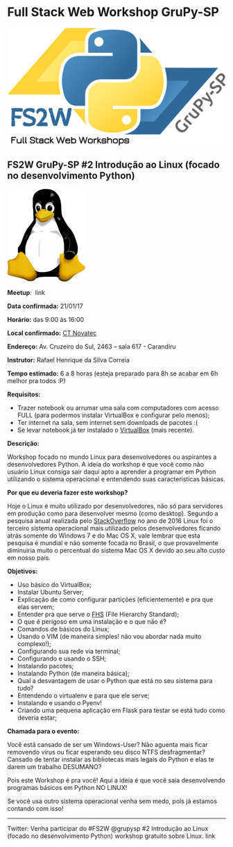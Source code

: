 # Full Stack Web Workshop GruPy-SP

![fs2w](img/fs2w.png)

## FS2W GruPy-SP #2 Introdução ao Linux (focado no desenvolvimento Python)

![html_css](img/linux.jpg)

**Meetup**: <img src="https://a248.e.akamai.net/secure.meetupstatic.com/photos/event/8/f/1/d/highres_454596637.jpeg" alt="" height="30px"> link

**Data confirmada:** 21/01/17

**Horário:** das 9:00 às 16:00

**Local confirmado:** [CT Novatec](http://ctnovatec.com.br/)

**Endereço:** Av. Cruzeiro do Sul, 2463 – sala 617 - Carandiru

**Instrutor:** Rafael Henrique da Silva Correia

**Tempo estimado:** 6 a 8 horas (esteja preparado para 8h se acabar em 6h melhor pra todos :P)

**Requisitos:**

- Trazer notebook ou arrumar uma sala com computadores com acesso FULL (para podermos instalar VirtualBox e configurar pelo menos);
- Ter internet na sala, sem internet sem downloads de pacotes :(
- Se levar notebook já ter instalado o [VirtualBox](https://www.virtualbox.org/wiki/Downloads) (mais recente).

**Descrição:**

Workshop focado no mundo Linux para desenvolvedores ou aspirantes a desenvolvedores Python. A ideia do workshop é que você como não usuário Linux consiga sair daqui apto a aprender a programar em Python utilizando o sistema operacional e entendendo suas características básicas.

**Por que eu deveria fazer este workshop?**

Hoje o Linux é muito utilizado por desenvolvedores, não só para servidores em produção como para desenvolver mesmo (como desktop). Segundo a pesquisa anual realizada pelo [StackOverflow](http://stackoverflow.com/research/developer-survey-2016#technology-desktop-operating-system) no ano de 2016 Linux foi o terceiro sistema operacional mais utilizado pelos desenvolvedores ficando atrás somente do Windows 7 e do Mac OS X, vale lembrar que esta pesquisa é mundial e não somente focada no Brasil, o que provavelmente diminuiria muito o percentual do sistema Mac OS X devido ao seu alto custo em nosso país.

**Objetivos:**

- Uso básico do VirtualBox;
- Instalar Ubuntu Server;
- Explicação de como configurar partições (eficientemente) e pra que elas servem;
- Entender pra que serve o [FHS](http://www.pathname.com/fhs/) (File Hierarchy Standard);
- O que é perigoso em uma instalação e o que não é?
- Comandos de básicos do Linux;
- Usando o VIM (de maneira simples! não vou abordar nada muito complexo!);
- Configurando sua rede via terminal;
- Configurando e usando o SSH;
- Instalando pacotes;
- Instalando Python (de maneira básica);
- Qual a desvantagem de usar o Python que está no seu sistema para tudo?
- Entendendo o virtualenv e para que ele serve;
- Instalando e usando o Pyenv!
- Criando uma pequena aplicação em Flask para testar se está tudo como deveria estar;

**Chamada para o evento:**

Você está cansado de ser um Windows-User? Não aguenta mais ficar removendo vírus ou ficar esperando seu disco NTFS desfragmentar? Cansado de tentar instalar as bibliotecas mais legais do Python e elas te darem um trabalho DESUMANO?

Pois este Workshop é pra você! Aqui a ideia é que você saia desenvolvendo programas básicos em Python NO LINUX!

Se você usa outro sistema operacional venha sem medo, pois já estamos contando com isso!

---

Twitter: Venha participar do #FS2W @grupysp #2 Introdução ao Linux (focado no desenvolvimento Python) workshop gratuito sobre Linux. link